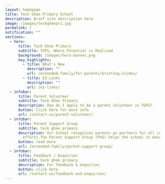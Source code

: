 ```yaml
---
layout: homepage
title: Tech Ghee Primary School
description: Brief site description here
image: /images/teckgheepri.jpg
permalink: /
notification: ""
sections:
  - hero:
      title: Teck Ghee Primary
      subtitle: TGPS, Where Potential is Realised
      background: /images/hero-banner.png
      key_highlights:
        - title: What's New
          description: ""
          url: /extended-family/for-parents/briefing-slides/
        - title: EZ-Links
          description: ""
          url: /ez-links/
  - infobar:
      title: Parent Volunteer
      subtitle: Teck Ghee Primary
      description: How do I apply to be a parent volunteer in TGPS?
      button: Click here for more info
      url: /contact-us/parent-volunteer/
  - infobar:
      title: Parent Support Group
      subtitle: teck ghee primary
      description: Our School recognizes parents as partners for all collaborative
        efforts.The Parent Support Group (PSG) helps the school in many ways.
      button: read more
      url: /extended-family/parent-support-group/
  - infobar:
      title: Feedback / Enquiries
      subtitle: teck ghee primary
      description: For feedback & enquiries
      button: click here
      url: /contact-us/feedback-and-enquiries/
---
```

